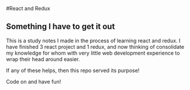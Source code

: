#React and Redux

## Something I have to get it out

This is a study notes I made in the process of learning react and redux. 
I have finished 3 react project and 1 redux, and now thinking of consolidate my knowledge for whom  with very little web development experience to wrap their head 
around easier. 

If any of these helps, then this repo served its purpose!

Code on and have fun!
